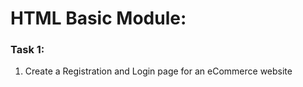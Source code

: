 # HTML Basic Module:

### Task 1:
1. Create a Registration and Login page for an eCommerce website




